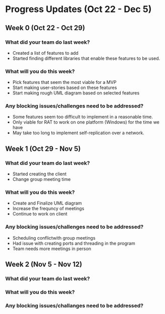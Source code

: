 # Progress Updates (Oct 22 - Dec 5)

## Week 0 (Oct 22 - Oct 29)

### What did your team do last week?
* Created a list of features to add
* Started finding different libraries that enable these features to be used.

### What will you do this week?
* Pick features that seem the most viable for a MVP
* Start making user-stories based on these features
* Start making rough UML diagram based on selected features

### Any blocking issues/challenges need to be addressed?
* Some features seem too difficult to implement in a reasonable time.
* Only viable for RAT to work on one platform (Windows) for the time we have
* May take too long to implement self-replication over a network.

## Week 1 (Oct 29  - Nov 5)

### What did your team do last week?
* Started creating the client
* Change group meeting time

### What will you do this week?
* Create and Finalize UML diagram
* Increase the frequncy of meetings
* Continue to work on client

### Any blocking issues/challenges need to be addressed?
* Scheduling conflictwith group meetings
* Had issue with creating ports and threading in the program
* Team needs more meetings in person

## Week 2 (Nov 5 - Nov 12)

### What did your team do last week?

### What will you do this week?

### Any blocking issues/challanges need to be addressed?
